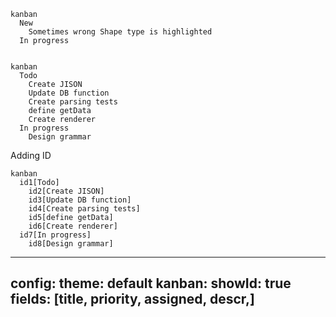 ```mermaid
kanban
  New
    Sometimes wrong Shape type is highlighted
  In progress


```

```mermaid
kanban
  Todo
    Create JISON
    Update DB function
    Create parsing tests
    define getData
    Create renderer
  In progress
    Design grammar

```

Adding ID

```mermaid
kanban
  id1[Todo]
    id2[Create JISON]
    id3[Update DB function]
    id4[Create parsing tests]
    id5[define getData]
    id6[Create renderer]
  id7[In progress]
    id8[Design grammar]

```

---
config:
  theme: default
  kanban:
    showId: true
    fields: [title, priority, assigned, descr,]
---

